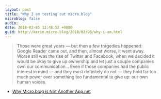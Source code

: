 ```yaml
---
layout: post
title: "Why I am testing out micro.blog"
microblog: false
audio: 
date: 2018-02-05 12:48:52 +0800
guid: http://kerim.micro.blog/2018/02/05/why-i-am.html
---
```

>Those were great years — but then a few tragedies happened: Google Reader came out, and then, almost worse, it went away. Worse still was the rise of Twitter and Facebook, when we decided it would be okay to give up ownership and let just a couple companies own our communication... Even if those companies had the public interest in mind — and they most definitely do not — they hold far too much power over something too fundamental to give up: our own human voices.

- [Why Micro.blog is Not Another App.net](http://inessential.com/2018/02/01/why_micro_blog_is_not_another_app_net)
